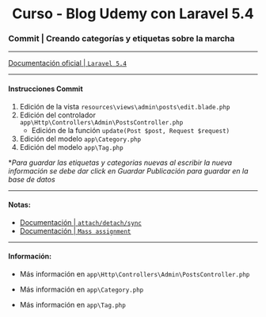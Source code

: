 
<!-- title -->
<h1 align="center">Curso - Blog Udemy con Laravel 5.4</h1>
<!-- end title -->

<!-- commit name -->
### Commit | __Creando categorías y etiquetas sobre la marcha__
<!-- end commit name -->

- - - - - - - - - - - - - - - - - - - - - - - - - - - - - -

<!-- official documentation -->
[Documentación oficial | `Laravel 5.4` ](https://laravel.com/docs/5.4)
<!-- end official documentation -->

- - - - - - - - - - - - - - - - - - - - - - - - - - - - - -

<!-- commit instructions -->
#### Instrucciones Commit
1. Edición de la vista `resources\views\admin\posts\edit.blade.php`
2. Edición del controlador `app\Http\Controllers\Admin\PostsController.php`
   - Edición de la función `update(Post $post, Request $request)`
3. Edición del modelo `app\Category.php`
4. Edición del modelo `app\Tag.php`

**Para guardar las etiquetas y categorias nuevas al escribir la nueva información se debe dar click en Guardar Publicación para guardar en la base de datos*
<!-- end commit instructions -->

- - - - - - - - - - - - - - - - - - - - - - - - - - - - - -

<!-- notes -->
#### Notas:
- [Documentación | `attach/detach/sync`](https://laravel.com/docs/5.4/eloquent-relationships#updating-many-to-many-relationships)
- [Documentación | `Mass assignment`](https://laravel.com/docs/5.4/eloquent#mass-assignment)
<!-- end notes -->

- - - - - - - - - - - - - - - - - - - - - - - - - - - - - -

<!-- information -->
#### Información:
- Más información en `app\Http\Controllers\Admin\PostsController.php`

- Más información en `app\Category.php`

- Más información en `app\Tag.php`
<!-- end information -->